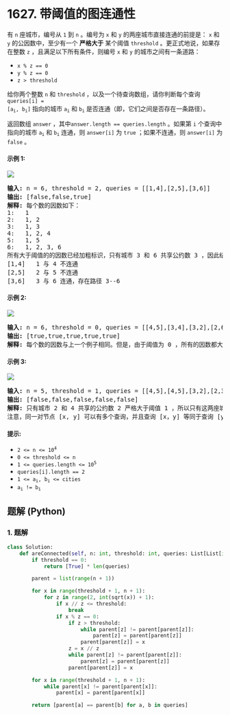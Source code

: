 # 1627. 带阈值的图连通性
有 `n` 座城市，编号从 `1` 到 `n` 。编号为 `x` 和 `y` 的两座城市直接连通的前提是： `x` 和 `y` 的公因数中，至少有一个 **严格大于** 某个阈值 `threshold` 。更正式地说，如果存在整数 `z` ，且满足以下所有条件，则编号 `x` 和 `y` 的城市之间有一条道路：
* `x % z == 0`
* `y % z == 0`
* `z > threshold`

给你两个整数 `n` 和 `threshold` ，以及一个待查询数组，请你判断每个查询 <code>queries[i] = [a<sub>i</sub>, b<sub>i</sub>]</code> 指向的城市 <code>a<sub>i</sub></code> 和 <code>b<sub>i</sub></code> 是否连通（即，它们之间是否存在一条路径）。

返回数组 `answer` ，其中`answer.length == queries.length` 。如果第 `i` 个查询中指向的城市 <code>a<sub>i</sub></code> 和 <code>b<sub>i</sub></code> 连通，则 `answer[i]` 为 `true` ；如果不连通，则 `answer[i]` 为 `false` 。

#### 示例 1:
![](https://assets.leetcode.com/uploads/2020/10/09/ex1.jpg)
<pre>
<strong>输入:</strong> n = 6, threshold = 2, queries = [[1,4],[2,5],[3,6]]
<strong>输出:</strong> [false,false,true]
<strong>解释:</strong> 每个数的因数如下：
1:   1
2:   1, 2
3:   1, 3
4:   1, 2, 4
5:   1, 5
6:   1, 2, 3, 6
所有大于阈值的的因数已经加粗标识，只有城市 3 和 6 共享公约数 3 ，因此结果是：
[1,4]   1 与 4 不连通
[2,5]   2 与 5 不连通
[3,6]   3 与 6 连通，存在路径 3--6
</pre>

#### 示例 2:
![](https://assets.leetcode.com/uploads/2020/10/10/tmp.jpg)
<pre>
<strong>输入:</strong> n = 6, threshold = 0, queries = [[4,5],[3,4],[3,2],[2,6],[1,3]]
<strong>输出:</strong> [true,true,true,true,true]
<strong>解释:</strong> 每个数的因数与上一个例子相同。但是，由于阈值为 0 ，所有的因数都大于阈值。因为所有的数字共享公因数 1 ，所以所有的城市都互相连通。
</pre>

#### 示例 3:
![](https://assets.leetcode.com/uploads/2020/10/17/ex3.jpg)
<pre>
<strong>输入:</strong> n = 5, threshold = 1, queries = [[4,5],[4,5],[3,2],[2,3],[3,4]]
<strong>输出:</strong> [false,false,false,false,false]
<strong>解释:</strong> 只有城市 2 和 4 共享的公约数 2 严格大于阈值 1 ，所以只有这两座城市是连通的。
注意，同一对节点 [x, y] 可以有多个查询，并且查询 [x，y] 等同于查询 [y，x] 。
</pre>

#### 提示:
* <code>2 <= n <= 10<sup>4</sup></code>
* `0 <= threshold <= n`
* <code>1 <= queries.length <= 10<sup>5</sup></code>
* `queries[i].length == 2`
* <code>1 <= a<sub>i</sub>, b<sub>i</sub> <= cities</code>
* <code>a<sub>i</sub> != b<sub>i</sub></code>

## 题解 (Python)

### 1. 题解
```Python
class Solution:
    def areConnected(self, n: int, threshold: int, queries: List[List[int]]) -> List[bool]:
        if threshold == 0:
            return [True] * len(queries)

        parent = list(range(n + 1))

        for x in range(threshold + 1, n + 1):
            for z in range(2, int(sqrt(x)) + 1):
                if x // z <= threshold:
                    break
                if x % z == 0:
                    if z > threshold:
                        while parent[z] != parent[parent[z]]:
                            parent[z] = parent[parent[z]]
                        parent[parent[z]] = x
                    z = x // z
                    while parent[z] != parent[parent[z]]:
                        parent[z] = parent[parent[z]]
                    parent[parent[z]] = x

        for x in range(threshold + 1, n + 1):
            while parent[x] != parent[parent[x]]:
                parent[x] = parent[parent[x]]

        return [parent[a] == parent[b] for a, b in queries]
```
